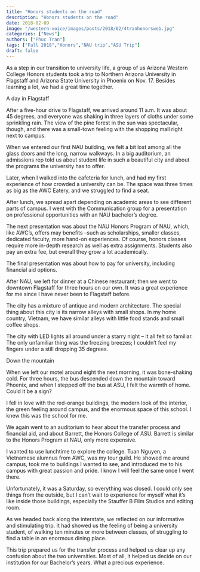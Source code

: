 ```yaml
---
title: "Honors students on the road"
description: "Honors students on the road"
date: 2018-02-09
image: "/western-voice/images/posts/2018/02/4tranhonorsweb.jpg"
categories: ["News"]
authors: ["Phuc Tran"]
tags: ["Fall 2018","Honors","NAU trip","ASU Trip"]
draft: false
---
```

As a step in our transition to university life, a group of us Arizona Western College Honors students took a trip to Northern Arizona University in Flagstaff and Arizona State University in Phoenix on Nov. 17. Besides learning a lot, we had a great time together.

A day in Flagstaff

After a five-hour drive to Flagstaff, we arrived around 11 a.m. It was about 45 degrees, and everyone was shaking in three layers of cloths under some sprinkling rain. The view of the pine forest in the sun was spectacular, though, and there was a small-town feeling with the shopping mall right next to campus.

When we entered our first NAU building, we felt a bit lost among all the glass doors and the long, narrow walkways. In a big auditorium, an admissions rep told us about student life in such a beautiful city and about the programs the university has to offer.

Later, when I walked into the cafeteria for lunch, and had my first experience of how crowded a university can be. The space was three times as big as the AWC Eatery, and we struggled to find a seat.

After lunch, we spread apart depending on academic areas to see different parts of campus. I went with the Communication group for a presentation on professional opportunities with an NAU bachelor’s degree.

The next presentation was about the NAU Honors Program of NAU, which, like AWC’s, offers may benefits –such as scholarships, smaller classes, dedicated faculty, more hand-on experiences. Of course, honors classes require more in-depth research as well as extra assignments. Students also pay an extra fee, but overall they grow a lot academically.

The final presentation was about how to pay for university, including financial aid options.

After NAU, we left for dinner at a Chinese restaurant; then we went to downtown Flagstaff for three hours on our own. It was a great experience for me since I have never been to Flagstaff before.

The city has a mixture of antique and modern architecture. The special thing about this city is its narrow alleys with small shops. In my home country, Vietnam, we have similar alleys with little food stands and small coffee shops.

The city with LED lights all around under a starry night – it all felt so familiar. The only unfamiliar thing was the freezing breezes; I couldn’t feel my fingers under a still dropping 35 degrees.

Down the mountain

When we left our motel around eight the next morning, it was bone-shaking cold. For three hours, the bus descended down the mountain toward Phoenix, and when I stepped off the bus at ASU, I felt the warmth of home. Could it be a sign?

I fell in love with the red-orange buildings, the modern look of the interior, the green feeling around campus, and the enormous space of this school. I knew this was the school for me.

We again went to an auditorium to hear about the transfer process and financial aid, and about Barrett, the Honors College of ASU. Barrett is similar to the Honors Program at NAU, only more expensive.

I wanted to use lunchtime to explore the college. Tuan Nguyen, a Vietnamese alumnus from AWC, was my tour guild. He showed me around campus, took me to buildings I wanted to see, and introduced me to his campus with great passion and pride. I know I will feel the same once I went there.

Unfortunately, it was a Saturday, so everything was closed. I could only see things from the outside, but I can’t wait to experience for myself what it’s like inside those buildings, especially the Stauffer B Film Studios and editing room.

As we headed back along the interstate, we reflected on our informative and stimulating trip. It had showed us the feeling of being a university student, of walking ten minutes or more between classes, of struggling to find a table in an enormous dining place.

This trip prepared us for the transfer process and helped us clear up any confusion about the two universities. Most of all, it helped us decide on our institution for our Bachelor’s years. What a precious experience.